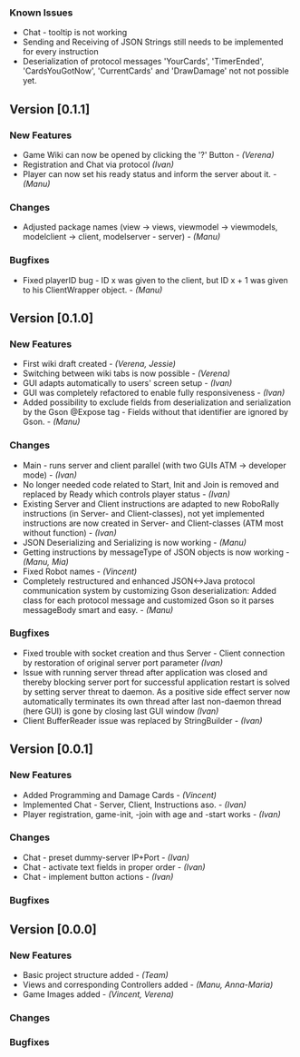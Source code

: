 ### Known Issues
* Chat - tooltip is not working
* Sending and Receiving of JSON Strings still needs to be implemented for every instruction
* Deserialization of protocol messages 'YourCards', 'TimerEnded', 'CardsYouGotNow', 'CurrentCards' and 'DrawDamage' not
  not possible yet.

## Version [0.1.1]

### New Features
* Game Wiki can now be opened by clicking the '?' Button - *(Verena)*
* Registration and Chat via protocol *(Ivan)*
* Player can now set his ready status and inform the server about it. - *(Manu)*
 
### Changes
* Adjusted package names (view -> views, viewmodel -> viewmodels, modelclient -> client, modelserver - server) - *(Manu)*
### Bugfixes
* Fixed playerID bug - ID x was given to the client, but ID x + 1 was given to his ClientWrapper object. - *(Manu)*

## Version [0.1.0]

### New Features
* First wiki draft created - *(Verena, Jessie)*
* Switching between wiki tabs is now possible - *(Verena)*
* GUI adapts automatically to users' screen setup - *(Ivan)*
* GUI was completely refactored to enable fully responsiveness - *(Ivan)*
* Added possibility to exclude fields from deserialization and serialization by the Gson @Expose tag - Fields without that identifier are ignored by Gson. - *(Manu)*

### Changes
* Main - runs server and client parallel (with two GUIs ATM -> developer mode) - *(Ivan)*
* No longer needed code related to Start, Init and Join is removed and replaced by Ready which controls player status - *(Ivan)*
* Existing Server and Client instructions are adapted to new RoboRally instructions (in Server- and Client-classes), not yet implemented instructions are now created in Server- and Client-classes (ATM most without function) - *(Ivan)*
* JSON Deserializing and Serializing is now working - *(Manu)*
* Getting instructions by messageType of JSON objects is now working - *(Manu, Mia)*
* Fixed Robot names - *(Vincent)*
* Completely restructured and enhanced JSON<->Java protocol communication system by customizing Gson deserialization: 
  Added class for each protocol message and customized Gson so it parses messageBody smart and easy. - *(Manu)*

### Bugfixes
* Fixed trouble with socket creation and thus Server - Client connection by restoration of original server port parameter *(Ivan)*
* Issue with running server thread after application was closed and thereby blocking server port for successful 
application restart is solved by setting server threat to daemon. As a positive side effect server now  automatically terminates its own
 thread after last non-daemon thread (here GUI) is gone by closing last GUI window *(Ivan)*
* Client BufferReader issue was replaced by StringBuilder - *(Ivan)*

## Version [0.0.1]

### New Features
* Added Programming and Damage Cards - *(Vincent)*
* Implemented Chat - Server, Client, Instructions aso. - *(Ivan)*
* Player registration, game-init, -join with age and -start works - *(Ivan)*

### Changes
* Chat - preset dummy-server IP+Port - *(Ivan)*
* Chat - activate text fields in proper order - *(Ivan)*
* Chat - implement button actions - *(Ivan)*

### Bugfixes


## Version [0.0.0]

### New Features
* Basic project structure added - *(Team)*
* Views and corresponding Controllers added - *(Manu, Anna-Maria)*
* Game Images added - *(Vincent, Verena)*

### Changes

### Bugfixes